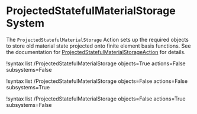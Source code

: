 # ProjectedStatefulMaterialStorage System

The `ProjectedStatefulMaterialStorage` Action sets up the required objects to
store old material state projected onto finite element basis functions. See the
documentation for
[ProjectedStatefulMaterialStorageAction](ProjectedStatefulMaterialStorageAction.md)
for details.

!syntax list /ProjectedStatefulMaterialStorage objects=True actions=False subsystems=False

!syntax list /ProjectedStatefulMaterialStorage objects=False actions=False subsystems=True

!syntax list /ProjectedStatefulMaterialStorage objects=False actions=True subsystems=False
